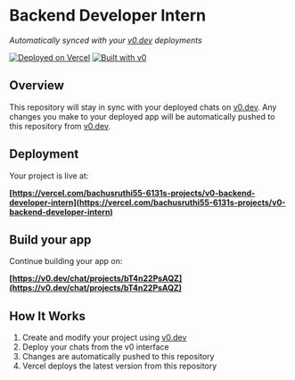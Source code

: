 # Backend Developer Intern

*Automatically synced with your [v0.dev](https://v0.dev) deployments*

[![Deployed on Vercel](https://img.shields.io/badge/Deployed%20on-Vercel-black?style=for-the-badge&logo=vercel)](https://vercel.com/bachusruthi55-6131s-projects/v0-backend-developer-intern)
[![Built with v0](https://img.shields.io/badge/Built%20with-v0.dev-black?style=for-the-badge)](https://v0.dev/chat/projects/bT4n22PsAQZ)

## Overview

This repository will stay in sync with your deployed chats on [v0.dev](https://v0.dev).
Any changes you make to your deployed app will be automatically pushed to this repository from [v0.dev](https://v0.dev).

## Deployment

Your project is live at:

**[https://vercel.com/bachusruthi55-6131s-projects/v0-backend-developer-intern](https://vercel.com/bachusruthi55-6131s-projects/v0-backend-developer-intern)**

## Build your app

Continue building your app on:

**[https://v0.dev/chat/projects/bT4n22PsAQZ](https://v0.dev/chat/projects/bT4n22PsAQZ)**

## How It Works

1. Create and modify your project using [v0.dev](https://v0.dev)
2. Deploy your chats from the v0 interface
3. Changes are automatically pushed to this repository
4. Vercel deploys the latest version from this repository